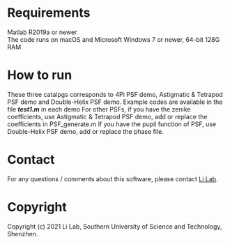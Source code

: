 # Requirements
Matlab R2019a or newer  
The code runs on macOS and Microsoft Windows 7 or newer, 64-bit
128G RAM

# How to run
These three catalpgs corresponds to 4Pi PSF demo, Astigmatic & Tetrapod PSF demo and Double-Helix PSF demo.
Example codes are available in the file ***test1.m*** in each demo 
For other PSFs, if you have the zenike coefficients, use Astigmatic & Tetrapod PSF demo, add or replace the coefficients in PSF_generate.m
If you have the pupil function of PSF, use Double-Helix PSF demo, add or replace the phase file.

# Contact
For any questions / comments about this software, please contact [Li Lab](https://faculty.sustech.edu.cn/liym2019/en/).

# Copyright
Copyright (c) 2021 Li Lab, Southern University of Science and Technology, Shenzhen.
